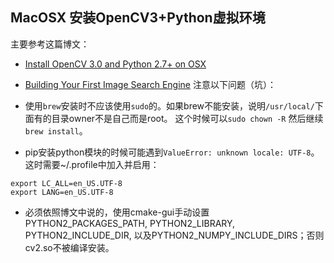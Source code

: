 

## MacOSX 安装OpenCV3+Python虚拟环境

主要参考这篇博文：
- [Install OpenCV 3.0 and Python 2.7+ on OSX](http://www.pyimagesearch.com/2015/06/15/install-opencv-3-0-and-python-2-7-on-osx/)
- [Building Your First Image Search Engine](http://www.pyimagesearch.com/2014/01/27/hobbits-and-histograms-a-how-to-guide-to-building-your-first-image-search-engine-in-python/)
注意以下问题（坑）：
- 使用`brew`安装时不应该使用`sudo`的。如果brew不能安装，说明`/usr/local/`下面有的目录owner不是自己而是root。
这个时候可以`sudo chown -R` 然后继续`brew install`。

- pip安装python模块的时候可能遇到`ValueError: unknown locale: UTF-8`。这时需要~/.profile中加入并启用：
```
export LC_ALL=en_US.UTF-8
export LANG=en_US.UTF-8
```
- 必须依照博文中说的，使用cmake-gui手动设置 PYTHON2_PACKAGES_PATH, PYTHON2_LIBRARY, 
PYTHON2_INCLUDE_DIR, 以及PYTHON2_NUMPY_INCLUDE_DIRS；否则cv2.so不被编译安装。


